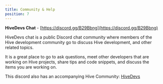 ```yaml
---
title: Community & Help
position: 7
---
```

<!--
**Developer Advocate**

The members of the Hive Inc. development team are currently the main contributors to the Hive blockchain software. They oversee the open source [Hive](https://github.com/steemit/steem) GitHub repository, and maintain many of the open source [libraries](https://github.com/steemit) that developers use.

Hive’s [Developer Advocate](mailto:da@hive.blog) is here to make the process of developing for the Hive platform as smooth as possible. If you have any comments, concerns, or suggestions about how to improve the experience of developing applications with the Hive blockchain - please [reach out](mailto:da@hive.blog). 

The D.A. receives a lot of emails, but will respond as quickly as possible.
---
-->

**HiveDevs Chat** - [https://discord.gg/B29Bbng](https://discord.gg/B29Bbng)

HiveDevs chat is a public Discord chat community where members of the Hive development community go to discuss Hive development, and other related topics.

It is a great place to go to ask questions, meet other developers that are working on Hive projects, share tips and code snippets, and discuss the items you are working on.

This discord also has an accompanying Hive Community: [HiveDevs](https://hive.blog/trending/hive-139531)




  

